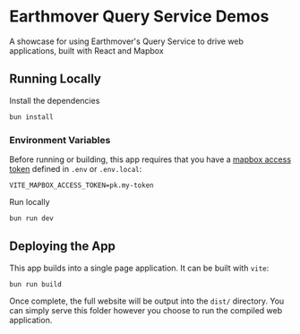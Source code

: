 # Earthmover Query Service Demos

A showcase for using Earthmover's Query Service to drive web applications, built with React and Mapbox

## Running Locally

Install the dependencies

```bash
bun install
```

### Environment Variables

Before running or building, this app requires that you have a [mapbox access token](https://docs.mapbox.com/help/getting-started/access-tokens/) defined in `.env` or `.env.local`:

```
VITE_MAPBOX_ACCESS_TOKEN=pk.my-token
```

Run locally

```bash
bun run dev
```

## Deploying the App

This app builds into a single page application. It can be built with `vite`: 

```bash
bun run build
```

Once complete, the full website will be output into the `dist/` directory. You can simply serve this folder however you choose to run the compiled web application.